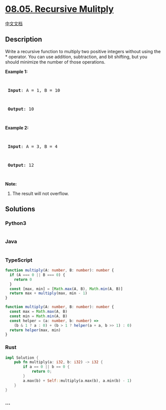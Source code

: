 # [08.05. Recursive Mulitply](https://leetcode.cn/problems/recursive-mulitply-lcci)

[中文文档](/lcci/08.05.Recursive%20Mulitply/README.md)

## Description

<p>Write a recursive function to multiply two positive integers without using the * operator. You can use addition, subtraction, and bit shifting, but you should minimize the number of those operations.</p>
<p><strong>Example 1:</strong></p>
<pre>

<strong> Input</strong>: A = 1, B = 10

<strong> Output</strong>: 10

</pre>
<p><strong>Example 2:</strong></p>
<pre>

<strong> Input</strong>: A = 3, B = 4

<strong> Output</strong>: 12

</pre>
<p><strong>Note:</strong></p>
<ol>
	<li>The result will not overflow.</li>
</ol>

## Solutions

<!-- tabs:start -->

### **Python3**

```python

```

### **Java**

```java

```

### **TypeScript**

```ts
function multiply(A: number, B: number): number {
  if (A === 0 || B === 0) {
    return 0
  }
  const [max, min] = [Math.max(A, B), Math.min(A, B)]
  return max + multiply(max, min - 1)
}
```

```ts
function multiply(A: number, B: number): number {
  const max = Math.max(A, B)
  const min = Math.min(A, B)
  const helper = (a: number, b: number) =>
    (b & 1 ? a : 0) + (b > 1 ? helper(a + a, b >> 1) : 0)
  return helper(max, min)
}
```

### **Rust**

```rust
impl Solution {
    pub fn multiply(a: i32, b: i32) -> i32 {
        if a == 0 || b == 0 {
            return 0;
        }
        a.max(b) + Self::multiply(a.max(b), a.min(b) - 1)
    }
}
```

### **...**

```

```

<!-- tabs:end -->
